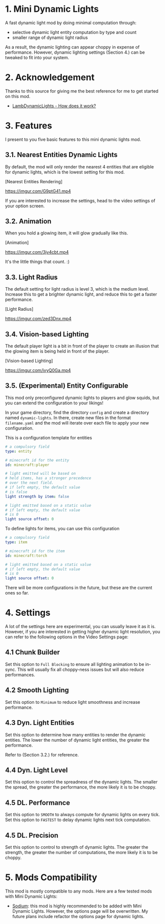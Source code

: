 # 1. Mini Dynamic Lights

A fast dynamic light mod by doing minimal
computation through:

 - selective dynamic light entity computation by type and count
 - smaller range of dynamic light radius

As a result, the dynamic lighting can appear choppy in expense of performance.
However, dynamic lighting settings (Section 4.) can be tweaked to fit into your system.

# 2. Acknowledgement

Thanks to this source for giving me the best reference 
for me to get started on this mod. 

- [LambDynamicLights - How does it work?](https://github.com/LambdAurora/LambDynamicLights/blob/1.17/HOW_DOES_IT_WORK.md)

# 3. Features

I present to you five basic features to this mini dynamic
lights mod.

## 3.1. Nearest Entities Dynamic Lights

By default, the mod will only render the nearest 4 entities
that are eligible for dynamic lights, which is the lowest
setting for this mod.

[Nearest Entities Rendering]

https://imgur.com/G9ptG41.mp4

If you are interested to increase the settings, head to
the video settings of your option screen.


## 3.2. Animation

When you hold a glowing item, it will glow gradually like this.

[Animation]

https://imgur.com/3jv4cbt.mp4

It's the little things that count. :)

## 3.3. Light Radius

The default setting for light radius is level 3, which is
the medium level. Increase this to get a brighter dynamic
light, and reduce this to get a faster performance.

[Light Radius]

https://imgur.com/zed3Dnx.mp4

## 3.4. Vision-based Lighting

The default player light is a bit in front of the 
player to create an illusion that the glowing item is 
being held in front of the player.

[Vision-based Lighting]

https://imgur.com/ivyQ0Ga.mp4

## 3.5. (Experimental) Entity Configurable

This mod only preconfigured dynamic lights to players
and glow squids, but you can extend the configuration
to your likings!

In your game directory, find the directory `config` and
create a directory named `dynamic-lights`. In
there, create new files in the format `filename.yaml` and the mod
will iterate over each file to apply your new configuration.

This is a configuration template for entities
```yaml
# a compulsory field
type: entity

# minecraft id for the entity
id: minecraft:player

# light emitted will be based on 
# held items, has a stronger precedence
# over the next field.
# if left empty, the default value
# is false
light strength by item: false

# light emitted based on a static value
# if left empty, the default value
# is 0
light source offset: 0
```

To define lights for items, you can use this configuration
```yaml
# a compulsory field
type: item

# minecraft id for the item
id: minecraft:torch

# light emitted based on a static value
# if left empty, the default value
# is 0
light source offset: 0
```

There will be more configurations in the future, but these
are the current ones so far.


# 4. Settings

A lot of the settings here are experimental, you can usually leave
it as it is. However, if you are interested in getting higher
dynamic light resolution, you can refer to the following options in the Video Settings page:


## 4.1 Chunk Builder
Set this option to `Full Blocking` to ensure all lighting animation
to be in-sync. This will usually fix all choppy-ness issues but will also reduce performances.

## 4.2 Smooth Lighting
Set this option to `Minimum` to reduce light smoothness and increase performance.

## 4.3 Dyn. Light Entities
Set this option to determine how many entities to render the dynamic entities.
The lower the number of dynamic light entities, the greater the performance.

Refer to (Section 3.2.) for reference.

## 4.4 Dyn. Light Level
Set this option to control the spreadness of the dynamic lights. The smaller the spread,
 the greater the performance, the more likely it is to be choppy.

## 4.5 DL. Performance
Set this option to `SMOOTH` to always compute for dynamic lights on every tick.
Set this option to `FASTEST` to delay dynamic lights next tick computation.

## 4.5 DL. Precision
Set this option to control to strength of dynamic lights. The greater the strength,
the greater the number of computations, the more likely it is to be choppy.

# 5. Mods Compatibility

This mod is mostly compatible to any mods. Here are a few tested mods with Mini Dynamic Lights:

- [Sodium](https://modrinth.com/mod/sodium): this mod is highly recommended to be added with Mini Dynamic Lights. However, the options page will be overwritten. My future plans include refactor the options page for dynamic lights.